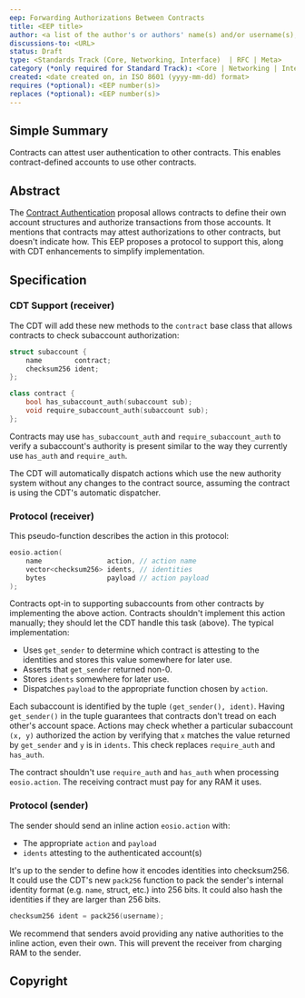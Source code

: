 ```yaml
---
eep: Forwarding Authorizations Between Contracts
title: <EEP title>
author: <a list of the author's or authors' name(s) and/or username(s), or name(s) and email(s), e.g. (use with the parentheses or triangular brackets): FirstName LastName (@GitHubUsername), FirstName LastName <foo@bar.com>, FirstName (@GitHubUsername) and GitHubUsername (@GitHubUsername)>
discussions-to: <URL>
status: Draft
type: <Standards Track (Core, Networking, Interface)  | RFC | Meta>
category (*only required for Standard Track): <Core | Networking | Interface>
created: <date created on, in ISO 8601 (yyyy-mm-dd) format>
requires (*optional): <EEP number(s)>
replaces (*optional): <EEP number(s)>
---
```


<!--You can leave these HTML comments in your merged EEP and delete the visible duplicate text guides, they will not appear and may be helpful to refer to if you edit it again. This is the suggested template for new EEPs. Note that an EEP number will be assigned by an editor. When opening a pull request to submit your EEP, please use an abbreviated title in the filename, `eep-draft_title_abbrev.md`. The title should be 44 characters or less.-->

## Simple Summary
<!--"If you can't explain it simply, you don't understand it well enough." Provide a simplified and layman-accessible explanation of the EEP.-->

Contracts can attest user authentication to other contracts. This enables contract-defined accounts to use other contracts.

## Abstract
<!--A short (~200 word) description of the technical issue being addressed.-->

The [Contract Authentication](eep-draft_contract_trx_auth.md) proposal allows contracts to define their own account
structures and authorize transactions from those accounts. It mentions that contracts may attest authorizations
to other contracts, but doesn't indicate how. This EEP proposes a protocol to support this, along with CDT enhancements
to simplify implementation.

## Specification
<!--The technical specification should describe the syntax and semantics of any new feature. The specification should be detailed enough to allow competing, interoperable implementations for any of the current EOSIO platforms.-->

### CDT Support (receiver)

The CDT will add these new methods to the `contract` base class that allows contracts to check subaccount authorization:

```c++
struct subaccount {
    name        contract;
    checksum256 ident;
};

class contract {
    bool has_subaccount_auth(subaccount sub);
    void require_subaccount_auth(subaccount sub);
};
```

Contracts may use `has_subaccount_auth` and `require_subaccount_auth` to verify a subaccount's authority
is present similar to the way they currently use `has_auth` and `require_auth`.

The CDT will automatically dispatch actions which use the new authority system without any changes to the
contract source, assuming the contract is using the CDT's automatic dispatcher.

### Protocol (receiver)

This pseudo-function describes the action in this protocol:

```c++
eosio.action(
    name                action, // action name
    vector<checksum256> idents, // identities
    bytes               payload // action payload
);
```

Contracts opt-in to supporting subaccounts from other contracts by implementing the above action.
Contracts shouldn't implement this action manually; they should let the CDT handle this task (above).
The typical implementation:

* Uses `get_sender` to determine which contract is attesting to the identities and stores this value 
  somewhere for later use.
* Asserts that `get_sender` returned non-0.
* Stores `idents` somewhere for later use.
* Dispatches `payload` to the appropriate function chosen by `action`.

Each subaccount is identified by the tuple `(get_sender(), ident)`. Having `get_sender()`
in the tuple guarantees that contracts don't tread on each other's account space.
Actions may check whether a particular subaccount `(x, y)` authorized the action by verifying that `x`
matches the value returned by `get_sender` and `y` is in `idents`. This check replaces 
`require_auth` and `has_auth`.

The contract shouldn't use `require_auth` and `has_auth` when processing `eosio.action`.
The receiving contract must pay for any RAM it uses.

### Protocol (sender)

The sender should send an inline action `eosio.action` with:
* The appropriate `action` and `payload`
* `idents` attesting to the authenticated account(s)

It's up to the sender to define how it encodes identities into checksum256. It could use the CDT's
new `pack256` function to pack the sender's internal identity format (e.g. `name`, struct, etc.)
into 256 bits. It could also hash the identities if they are larger than 256 bits.

```c++
checksum256 ident = pack256(username);
```

We recommend that senders avoid providing any native authorities to the inline action, even their own.
This will prevent the receiver from charging RAM to the sender.

## Copyright
